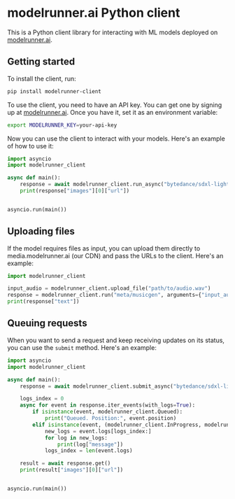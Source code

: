 # modelrunner.ai Python client

This is a Python client library for interacting with ML models deployed on [modelrunner.ai](https://modelrunner.ai).

## Getting started

To install the client, run:

```bash
pip install modelrunner-client
```

To use the client, you need to have an API key. You can get one by signing up at [modelrunner.ai](https://modelrunner.ai). Once you have it, set
it as an environment variable:

```bash
export MODELRUNNER_KEY=your-api-key
```

Now you can use the client to interact with your models. Here's an example of how to use it:


```python
import asyncio
import modelrunner_client

async def main():
    response = await modelrunner_client.run_async("bytedance/sdxl-lightning-4step", arguments={"prompt": "two friends cooking together"})
    print(response["images"][0]["url"])


asyncio.run(main())
```

## Uploading files

If the model requires files as input, you can upload them directly to media.modelrunner.ai (our CDN) and pass the URLs to the client. Here's an example:

```python
import modelrunner_client

input_audio = modelrunner_client.upload_file("path/to/audio.wav")
response = modelrunner_client.run("meta/musicgen", arguments={"input_audio": input_audio})
print(response["text"])
```


## Queuing requests

When you want to send a request and keep receiving updates on its status, you can use the `submit` method. Here's an example:

```python
import asyncio
import modelrunner_client

async def main():
    response = await modelrunner_client.submit_async("bytedance/sdxl-lightning-4step", arguments={"prompt": "two friends cooking together"})

    logs_index = 0
    async for event in response.iter_events(with_logs=True):
        if isinstance(event, modelrunner_client.Queued):
            print("Queued. Position:", event.position)
        elif isinstance(event, (modelrunner_client.InProgress, modelrunner_client.Completed)):
            new_logs = event.logs[logs_index:]
            for log in new_logs:
                print(log["message"])
            logs_index = len(event.logs)

    result = await response.get()
    print(result["images"][0]["url"])


asyncio.run(main())
```

